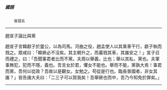 

##### 國語
　　`晉語五`

* * *

趙宣子論比與黨

趙宣子言韓獻子於靈公，以為司馬。河曲之役，趙孟使人以其乘車干行，獻子執而戮之。眾咸曰：「韓厥必不沒矣。其主朝升之，而暮戮其車，其誰安之！」宣子召而禮之，曰：「吾聞事君者比而不黨。夫周以舉義，比也；舉以其私，黨也。夫軍事無犯，犯而不隱，義也。吾言女於君，懼女不能也。舉而不能，黨孰大焉！事君而黨，吾何以從政？吾故以是觀女。女勉之。苟從是行也。臨長晉國者，非女其誰？」皆告諸大夫曰：「二三子可以賀我矣！吾舉厥也而中，吾乃今知免於罪矣。」

* * *

